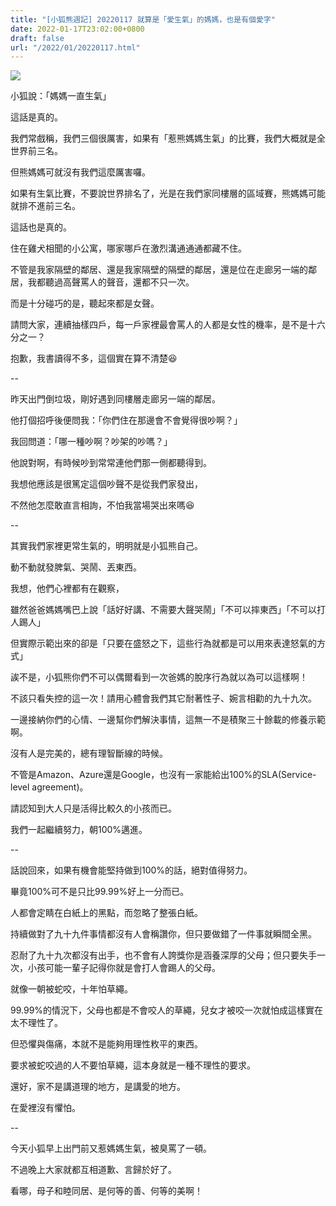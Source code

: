 ```yaml
---
title: "[小狐熊週記] 20220117 就算是「愛生氣」的媽媽，也是有個愛字"
date: 2022-01-17T23:02:00+0800
draft: false
url: "/2022/01/20220117.html"
---
```




![](https://blogger.googleusercontent.com/img/b/R29vZ2xl/AVvXsEg3gn_zBMphjfBYGTqqPbnX6D-cLPQ2sVNQXmdYY_iNLvtnuQfSEArCy0xjCP0rKKkTSX3GNRKCMJfXOz9m-x-J6M_Gk8mOXRsJRKZhNS742bShr-mz6aYd5VYWTKLrpJFFZiJs0SIMhwU/)



小狐說：「媽媽一直生氣」

這話是真的。




我們常戲稱，我們三個很厲害，如果有「惹熊媽媽生氣」的比賽，我們大概就是全世界前三名。

但熊媽媽可就沒有我們這麼厲害囉。

如果有生氣比賽，不要說世界排名了，光是在我們家同樓層的區域賽，熊媽媽可能就排不進前三名。

這話也是真的。




住在雞犬相聞的小公寓，哪家哪戶在激烈溝通通通都藏不住。

不管是我家隔壁的鄰居、還是我家隔壁的隔壁的鄰居，還是位在走廊另一端的鄰居，我都聽過高聲罵人的聲音，還都不只一次。

而是十分碰巧的是，聽起來都是女聲。




請問大家，連續抽樣四戶，每一戶家裡最會罵人的人都是女性的機率，是不是十六分之一？

抱歉，我書讀得不多，這個實在算不清楚😆

--

昨天出門倒垃圾，剛好遇到同樓層走廊另一端的鄰居。

他打個招呼後便問我：「你們住在那邊會不會覺得很吵啊？」

我回問道：「哪一種吵啊？吵架的吵嗎？」

他說對啊，有時候吵到常常連他們那一側都聽得到。




我想他應該是很篤定這個吵聲不是從我們家發出，

不然他怎麼敢直言相詢，不怕我當場哭出來嗎😆

--

其實我們家裡更常生氣的，明明就是小狐熊自己。

動不動就發脾氣、哭鬧、丟東西。




我想，他們心裡都有在觀察，

雖然爸爸媽媽嘴巴上說「話好好講、不需要大聲哭鬧」「不可以摔東西」「不可以打人踢人」

但實際示範出來的卻是「只要在盛怒之下，這些行為就都是可以用來表達怒氣的方式」




誒不是，小狐熊你們不可以偶爾看到一次爸媽的脫序行為就以為可以這樣啊！

不該只看失控的這一次！請用心體會我們其它耐著性子、婉言相勸的九十九次。

一邊接納你們的心情、一邊幫你們解決事情，這無一不是積聚三十餘載的修養示範啊。




沒有人是完美的，總有理智斷線的時候。

不管是Amazon、Azure還是Google，也沒有一家能給出100%的SLA(Service-level agreement)。




請認知到大人只是活得比較久的小孩而已。

我們一起繼續努力，朝100%邁進。

--

話說回來，如果有機會能堅持做到100%的話，絕對值得努力。

畢竟100%可不是只比99.99%好上一分而已。




人都會定睛在白紙上的黑點，而忽略了整張白紙。

持續做對了九十九件事情都沒有人會稱讚你，但只要做錯了一件事就瞬間全黑。

忍耐了九十九次都沒有出手，也不會有人誇獎你是涵養深厚的父母；但只要失手一次，小孩可能一輩子記得你就是會打人會踢人的父母。




就像一朝被蛇咬，十年怕草繩。

99.99%的情況下，父母也都是不會咬人的草繩，兒女才被咬一次就怕成這樣實在太不理性了。

但恐懼與傷痛，本就不是能夠用理性敉平的東西。

要求被蛇咬過的人不要怕草繩，這本身就是一種不理性的要求。




還好，家不是講道理的地方，是講愛的地方。

在愛裡沒有懼怕。

--

今天小狐早上出門前又惹媽媽生氣，被臭罵了一頓。

不過晚上大家就都互相道歉、言歸於好了。

看哪，母子和睦同居、是何等的善、何等的美啊！


